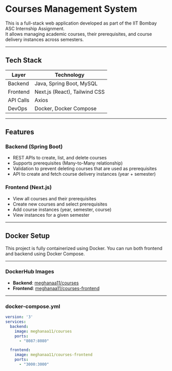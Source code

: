 # Courses Management System

This is a full-stack web application developed as part of the IIT Bombay ASC Internship Assignment.  
It allows managing academic courses, their prerequisites, and course delivery instances across semesters.

---

##  Tech Stack

| Layer     | Technology                |
|-----------|---------------------------|
| Backend   | Java, Spring Boot, MySQL  |
| Frontend  | Next.js (React), Tailwind CSS |
| API Calls | Axios                     |
| DevOps    | Docker, Docker Compose    |

---

##  Features

###  Backend (Spring Boot)
- REST APIs to create, list, and delete courses
- Supports prerequisites (Many-to-Many relationship)
- Validation to prevent deleting courses that are used as prerequisites
- API to create and fetch course delivery instances (year + semester)

###  Frontend (Next.js)
- View all courses and their prerequisites
- Create new courses and select prerequisites
- Add course instances (year, semester, course)
- View instances for a given semester

---

##  Docker Setup

This project is fully containerized using Docker. You can run both frontend and backend using Docker Compose.

---

###  DockerHub Images

- **Backend**: [meghanaa11/courses](https://hub.docker.com/r/meghanaa11/courses)
- **Frontend**: [meghanaa11/courses-frontend](https://hub.docker.com/r/meghanaa11/courses-frontend)

---
###  docker-compose.yml

```yaml
version: '3'
services:
  backend:
    image: meghanaa11/courses
    ports:
      - "8087:8080"

  frontend:
    image: meghanaa11/courses-frontend
    ports:
      - "3000:3000"
